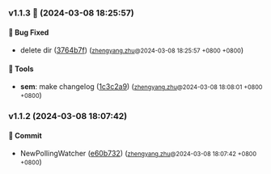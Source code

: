### v1.1.3 🌈 (2024-03-08 18:25:57)

#### 🐛  Bug Fixed
  * delete dir ([3764b7f](https://github.com/sandwich-go/hotswap/commit/3764b7ff8e18648e604bee7a98ad7d72e70e6912)) (<small>[zhengyang.zhu](zhengyang.zhu@centurygame.com)@2024-03-08 18:25:57 &#43;0800 &#43;0800</small>)

#### 🤖  Tools
  * **sem**: make changelog ([1c3c2a9](https://github.com/sandwich-go/hotswap/commit/1c3c2a98a5b03d4e37d7d2b06bfed94d215bd4e7)) (<small>[zhengyang.zhu](zhengyang.zhu@centurygame.com)@2024-03-08 18:08:01 &#43;0800 &#43;0800</small>)

### v1.1.2 (2024-03-08 18:07:42)

#### 💪  Commit
  * NewPollingWatcher ([e60b732](https://github.com/sandwich-go/hotswap/commit/e60b73260162bc4baafe7df976d84f7c285f7efe)) (<small>[zhengyang.zhu](zhengyang.zhu@centurygame.com)@2024-03-08 18:07:42 &#43;0800 &#43;0800</small>)



